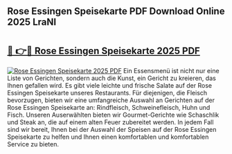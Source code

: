 ## Rose Essingen Speisekarte PDF Download Online 2025 LraNI

# <h2><a href="http://gcbka3.nevu.top/?p=Rose+Essingen+Speisekarte">🔗 👉🔴 Rose Essingen Speisekarte 2025 PDF</a></h2>

[![Rose Essingen Speisekarte 2025 PDF](https://i.imgur.com/dBaPXMq.png)](http://gcbka3.nevu.top/?p=Rose+Essingen+Speisekarte)
Ein Essensmenü ist nicht nur eine Liste von Gerichten, sondern auch die Kunst, ein Gericht zu kreieren, das Ihnen gefallen wird. Es gibt viele leichte und frische Salate auf der Rose Essingen Speisekarte unseres Restaurants. Für diejenigen, die Fleisch bevorzugen, bieten wir eine umfangreiche Auswahl an Gerichten auf der Rose Essingen Speisekarte an: Rindfleisch, Schweinefleisch, Huhn und Fisch. Unseren Auserwählten bieten wir Gourmet-Gerichte wie Schaschlik und Steak an, die auf einem alten Feuer zubereitet werden. In jedem Fall sind wir bereit, Ihnen bei der Auswahl der Speisen auf der Rose Essingen Speisekarte zu helfen und Ihnen einen komfortablen und komfortablen Service zu bieten.
